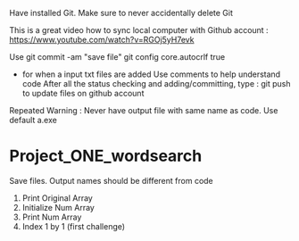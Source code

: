 Have installed Git. Make sure to never accidentally delete Git

This is a great video how to sync local computer with Github account : 
https://www.youtube.com/watch?v=RGOj5yH7evk 

Use git commit -am "save file"
git config core.autocrlf true
- for when a input txt files are added
Use comments to help understand code
After all the status checking and adding/committing, type : git push
to update files on github account

Repeated Warning : Never have output file with same name as code. Use default a.exe

# Project_ONE_wordsearch
Save files. Output names should be different from code 

1. Print Original Array
2. Initialize Num Array
3. Print Num Array
4. Index 1 by 1 (first challenge)
